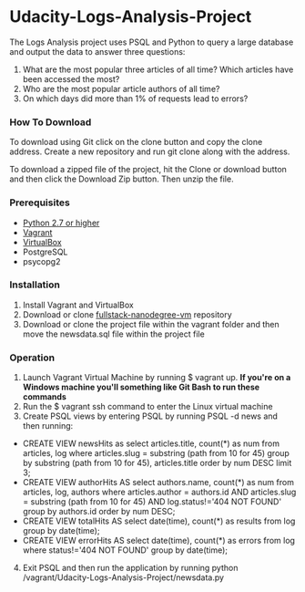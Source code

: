 # Udacity-Logs-Analysis-Project

The Logs Analysis project uses PSQL and Python to query a large database and output the data to answer three questions:
1. What are the most popular three articles of all time? Which articles have been accessed the most?
2. Who are the most popular article authors of all time?
3. On which days did more than 1% of requests lead to errors?

### How To Download ###
To download using Git click on the clone button and copy the clone address. Create a new repository and run git clone along with the address.

To download a zipped file of the project, hit the Clone or download button and then click the Download Zip button. Then unzip the file.

### Prerequisites ###
* [Python 2.7 or higher](https://www.python.org/)
* [Vagrant](https://www.vagrantup.com/)
* [VirtualBox](https://www.virtualbox.org/)
* PostgreSQL
* psycopg2

### Installation ###
1. Install Vagrant and VirtualBox
2. Download or clone [fullstack-nanodegree-vm](https://github.com/udacity/fullstack-nanodegree-vm) repository
3. Download or clone the project file within the vagrant folder and then move the newsdata.sql file within the project file

### Operation ###
1. Launch Vagrant Virtual Machine by running $ vagrant up. __If you're on a Windows machine you'll something like Git Bash to run these commands__
2. Run the $ vagrant ssh command to enter the Linux virtual machine
3. Create PSQL views by entering PSQL by running PSQL -d news and then running:
* CREATE VIEW newsHits as select articles.title, count(*) as num from articles, log where articles.slug = substring (path from 10 for 45)
group by substring (path from 10 for 45), articles.title order by num DESC limit 3;
* CREATE VIEW authorHits AS select authors.name, count(*) as num from articles, log, authors where articles.author = authors.id AND articles.slug = substring (path from 10 for 45) AND log.status!='404 NOT FOUND' group by authors.id order by num DESC;
* CREATE VIEW totalHits AS select date(time), count(*) as results from log group by date(time);
* CREATE VIEW errorHits AS select date(time), count(*) as errors from log where status!='404 NOT FOUND' group by date(time);
4. Exit PSQL and then run the application by running python /vagrant/Udacity-Logs-Analysis-Project/newsdata.py
